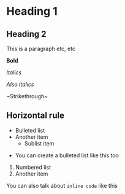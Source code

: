 # Heading 1
## Heading 2

This is a paragraph etc, etc

**Bold**

_Italics_

*Also Italics*

~Strikethrough~

Horizontal rule
---

- Bulleted list
- Another item
  - Sublist item

* You can create a bulleted list like this too

1. Numbered list
2. Another item

You can also talk about `inline code` like this

